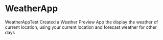 # WeatherApp
WeatherAppTest
Created a Weather Preview App the display the weather of current location, using your current location and forecast weather for other days
